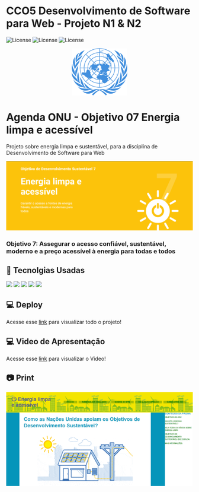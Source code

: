 # CCO5  Desenvolvimento de Software para Web - Projeto N1 & N2
![License](https://img.shields.io/badge/Code%20License-MIT-green.svg)
![License](https://img.shields.io/badge/Academy-N1-red.svg)
![License](https://img.shields.io/badge/UNIFG-CCO5-blue.svg)

<p align="center">
  <img alt="onu" src="assets/un.svg" width="150px">
</p>

# Agenda ONU - Objetivo 07 Energia limpa e acessível
Projeto sobre energia limpa e sustentável, para a disciplina de Desenvolvimento de Software para Web
<p align="left">
  <img alt="logo" src="assets/logo.png">
</p>

### Objetivo 7: Assegurar o acesso confiável, sustentável, moderno e a preço acessível à energia para todas e todos

## 🚀 Tecnolgias Usadas

<p>
<img src="https://cdn.jsdelivr.net/gh/devicons/devicon/icons/html5/html5-original.svg" width="40"/>
<img src="https://cdn.jsdelivr.net/gh/devicons/devicon/icons/css3/css3-original.svg" width="40" />
<img src="https://cdn.jsdelivr.net/gh/devicons/devicon/icons/javascript/javascript-original.svg" width="40" />
<img src="https://cdn.jsdelivr.net/gh/devicons/devicon/icons/jquery/jquery-plain-wordmark.svg" width="40" />
<img src="https://cdn.jsdelivr.net/gh/devicons/devicon/icons/php/php-original.svg" width="40" />
</p>

## 💻 Deploy
Acesse esse [link](https://agenda-onu.vercel.app/) para visualizar todo o projeto!

## 💻 Video de Apresentação
Acesse esse [link](https://drive.google.com/file/d/1V6v7-3h5y-v5skhAWZ8hd43w46z-VoOH/view?usp=sharing) para visualizar o Video!
 

## 📷 Print
![index](img/index.png)
